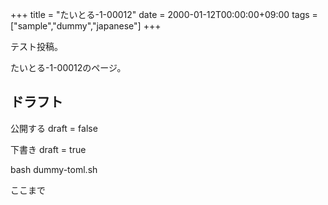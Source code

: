 +++
title = "たいとる-1-00012"
date = 2000-01-12T00:00:00+09:00
tags = ["sample","dummy","japanese"]
+++

テスト投稿。

たいとる-1-00012のページ。


## ドラフト

公開する
draft = false

下書き
draft = true

bash dummy-toml.sh

ここまで
